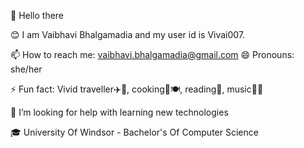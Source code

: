👋 Hello there

😊 I am Vaibhavi Bhalgamadia and my user id is Vivai007.

📫 How to reach me: vaibhavi.bhalgamadia@gmail.com
😄 Pronouns: she/her

⚡ Fun fact: Vivid traveller✈️🧳, cooking🍳🍽️, reading📖, music🎼🎼

🤔 I’m looking for help with learning new technologies

🎓 University Of Windsor - Bachelor's Of Computer Science
